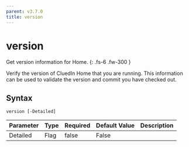 ```yaml
---
parent: v3.7.0
title: version
---
```


# version

Get version information for Home.
{: .fs-6 .fw-300 }

Verify the version of CluedIn Home that you are running.
This information can be used to validate the version and
commit you have checked out.

## Syntax

```
version [-Detailed] 
```

| Parameter | Type | Required | Default Value | Description |
| --------- | ---- | -------- | ------------- | ----------- |
| Detailed | Flag | false | False |  


